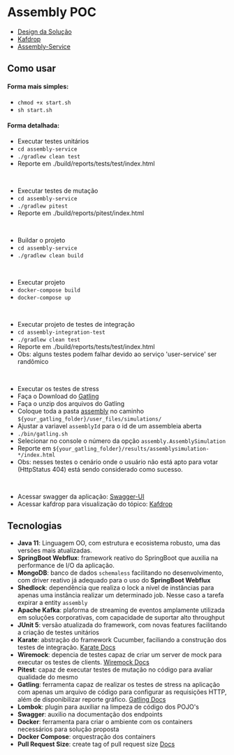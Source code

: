 # Assembly POC

* [Design da Solução](https://drive.google.com/file/d/1D89YICl0G12tjsUN1oOEWA4xbFs4ibZ7/view?usp=sharing) 
* [Kafdrop](http://localhost:19000/)
* [Assembly-Service](http://localhost:8080/swagger-ui.html)

## Como usar

#### Forma mais simples:

 - ``` chmod +x start.sh ```
 - ``` sh start.sh ```

#### Forma detalhada:

- Executar testes unitários
- ``` cd assembly-service ```
- ``` ./gradlew clean test ```
- Reporte em ./build/reports/tests/test/index.html
<br>

- Executar testes de mutação
- ``` cd assembly-service ```
- ``` ./gradlew pitest ```
- Reporte em ./build/reports/pitest/index.html
<br>

- Buildar o projeto
- ``` cd assembly-service ```
- ``` ./gradlew clean build ```
<br>

- Executar projeto 
- ``` docker-compose build ```
- ``` docker-compose up ```
<br>

- Executar projeto de testes de integração
- ``` cd assembly-integration-test ```
- ``` ./gradlew clean test ``` 
- Reporte em ./build/reports/tests/test/index.html
- Obs: alguns testes podem falhar devido ao serviço 'user-service' ser randômico
<br>

- Executar os testes de stress
- Faça o Download do [Gatling](https://gatling.io/open-source/start-testing/)
- Faça o unzip dos arquivos do Gatling
- Coloque toda a pasta [assembly](https://github.com/gabrielSpassos/assembly-poc/tree/main/simulations/assembly) no caminho `${your_gatling_folder}/user_files/simulations/`
- Ajustar a variavel `assemblyId` para o id de um assembleia aberta
- ``` ./bin/gatling.sh ```
- Selecionar no console o número da opção `assembly.AssemblySimulation`
- Reporte em `${your_gatling_folder}/results/assemblysimulation-*/index.html`
- Obs: nesses testes o cenário onde o usuário não está apto para votar (HttpStatus 404) está sendo considerado como sucesso.
<br>

- Acessar swagger da aplicação: [Swagger-UI](http://localhost:8080/swagger-ui.html)
- Acessar kafdrop para visualização do tópico: [Kafdrop](http://localhost:19000/)


## Tecnologias
* **Java 11**: Linguagem OO, com estrutura e ecosistema robusto, uma das versões mais atualizadas. 
* **SpringBoot Webflux**: framework reativo do SpringBoot que auxilia na performance de I/O da aplicação. 
* **MongoDB**: banco de dados `schemaless` facilitando no desenvolvimento, com driver reativo já adequado para o uso do **SpringBoot Webflux**
* **Shedlock**: dependência que realiza o lock a nível de instâncias para apenas uma instância realizar um determinado job. Nesse caso a tarefa expirar a entity `assembly`
* **Apache Kafka**: plaforma de streaming de eventos amplamente utilizada em soluções corporativas, com capacidade de suportar alto throughput
* **JUnit 5**: versão atualizada do framework, com novas features facilitando a criação de testes unitários
* **Karate**: abstração do framework Cucumber, faciliando a construção dos testes de integração. [Karate Docs](https://intuit.github.io/karate/) 
* **Wiremock**: depencia de testes capaz de criar um server de mock para executar os testes de clients. [Wiremock Docs](http://wiremock.org/)
* **Pitest**: capaz de executar testes de mutação no código para avaliar qualidade do mesmo
* **Gatling**: ferramenta capaz de realizar os testes de stress na aplicação com apenas um arquivo de código para configurar as requisições HTTP, além de disponibilizar reporte gráfico. [Gatling Docs](https://gatling.io/)
* **Lombok**: plugin para auxiliar na limpeza de código dos POJO's
* **Swagger**: auxilio na documentação dos endpoints
* **Docker**: ferramenta para criar o ambiente com os containers necessários para solução proposta
* **Docker Compose**: orquestração dos containers
* **Pull Request Size**: create tag of pull request size [Docs](https://github.com/noqcks/pull-request-size)
